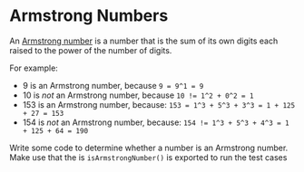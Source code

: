 # Armstrong Numbers

An [Armstrong number](https://en.wikipedia.org/wiki/Narcissistic_number) is a number that is the sum of its own digits each raised to the power of the number of digits.

For example:

*   9 is an Armstrong number, because `9 = 9^1 = 9`
*   10 is _not_ an Armstrong number, because `10 != 1^2 + 0^2 = 1`
*   153 is an Armstrong number, because: `153 = 1^3 + 5^3 + 3^3 = 1 + 125 + 27 = 153`
*   154 is _not_ an Armstrong number, because: `154 != 1^3 + 5^3 + 4^3 = 1 + 125 + 64 = 190`

Write some code to determine whether a number is an Armstrong number. Make use that the is `isArmstrongNumber()` is exported to run the test cases
